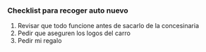 ### Checklist para recoger auto nuevo

1. Revisar que todo funcione antes de sacarlo de la concesinaria
2. Pedir que aseguren los logos del carro
3. Pedir mi regalo
